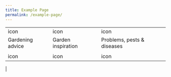 ```yaml
---
title: Example Page
permalink: /example-page/
---
```

|  |  |  |
| -------- | -------- | -------- | 
| icon | icon | icon |  
| Gardening advice  | Garden inspiration   | Problems, pests & diseases    | 
| | | |
| icon | icon | icon | 
|